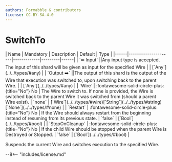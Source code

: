 ```yaml
---
authors: Formabble & contributors
license: CC-BY-SA-4.0
---
```



# SwitchTo

<div class="sh-parameters" markdown="1">
| Name | Mandatory | Description | Default | Type |
|------|---------------------|-------------|---------|------|
| `⬅️ Input` ||Any input type is accepted. The input of this shard will be given as input for the specified Wire | | [`Any`](../../types/#any) |
| `Output ➡️` ||The output of this shard is the output of the Wire that execution was switched to, upon switching back to the parent Wire. | | [`Any`](../../types/#any) |
| `Wire` | :fontawesome-solid-circle-plus:{title="No"} No  | The Wire to switch to. If none is provided, the Wire is switched back to the parent Wire it was switched from (should a parent Wire exist). | `none` | [`Wire`](../../types/#wire)[`String`](../../types/#string)[`None`](../../types/#none) |
| `Restart` | :fontawesome-solid-circle-plus:{title="No"} No  | If the Wire should always restart from the beginning instead of resuming from its previous state. | `false` | [`Bool`](../../types/#bool) |
| `StopOnCleanup` | :fontawesome-solid-circle-plus:{title="No"} No  | If the child Wire should be stopped when the parent Wire is Destroyed or Stopped. | `false` | [`Bool`](../../types/#bool) |

</div>

Suspends the current Wire and switches execution to the specified Wire.

--8<-- "includes/license.md"

